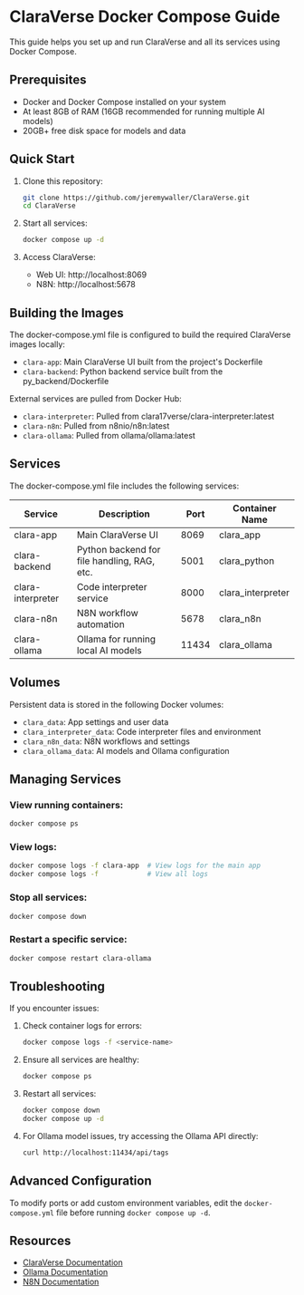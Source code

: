 # ClaraVerse Docker Compose Guide

This guide helps you set up and run ClaraVerse and all its services using Docker Compose.

## Prerequisites

- Docker and Docker Compose installed on your system
- At least 8GB of RAM (16GB recommended for running multiple AI models)
- 20GB+ free disk space for models and data

## Quick Start

1. Clone this repository:
   ```bash
   git clone https://github.com/jeremywaller/ClaraVerse.git
   cd ClaraVerse
   ```

2. Start all services:
   ```bash
   docker compose up -d
   ```

3. Access ClaraVerse:
   - Web UI: http://localhost:8069
   - N8N: http://localhost:5678

## Building the Images

The docker-compose.yml file is configured to build the required ClaraVerse images locally:

- `clara-app`: Main ClaraVerse UI built from the project's Dockerfile
- `clara-backend`: Python backend service built from the py_backend/Dockerfile

External services are pulled from Docker Hub:
- `clara-interpreter`: Pulled from clara17verse/clara-interpreter:latest
- `clara-n8n`: Pulled from n8nio/n8n:latest
- `clara-ollama`: Pulled from ollama/ollama:latest

## Services

The docker-compose.yml file includes the following services:

| Service | Description | Port | Container Name |
|---------|-------------|------|---------------|
| clara-app | Main ClaraVerse UI | 8069 | clara_app |
| clara-backend | Python backend for file handling, RAG, etc. | 5001 | clara_python |
| clara-interpreter | Code interpreter service | 8000 | clara_interpreter |
| clara-n8n | N8N workflow automation | 5678 | clara_n8n |
| clara-ollama | Ollama for running local AI models | 11434 | clara_ollama |

## Volumes

Persistent data is stored in the following Docker volumes:

- `clara_data`: App settings and user data
- `clara_interpreter_data`: Code interpreter files and environment
- `clara_n8n_data`: N8N workflows and settings
- `clara_ollama_data`: AI models and Ollama configuration

## Managing Services

### View running containers:
```bash
docker compose ps
```

### View logs:
```bash
docker compose logs -f clara-app  # View logs for the main app
docker compose logs -f            # View all logs
```

### Stop all services:
```bash
docker compose down
```

### Restart a specific service:
```bash
docker compose restart clara-ollama
```

## Troubleshooting

If you encounter issues:

1. Check container logs for errors:
   ```bash
   docker compose logs -f <service-name>
   ```

2. Ensure all services are healthy:
   ```bash
   docker compose ps
   ```

3. Restart all services:
   ```bash
   docker compose down
   docker compose up -d
   ```

4. For Ollama model issues, try accessing the Ollama API directly:
   ```bash
   curl http://localhost:11434/api/tags
   ```

## Advanced Configuration

To modify ports or add custom environment variables, edit the `docker-compose.yml` file before running `docker compose up -d`.

## Resources

- [ClaraVerse Documentation](https://github.com/jeremywaller/ClaraVerse)
- [Ollama Documentation](https://github.com/ollama/ollama)
- [N8N Documentation](https://docs.n8n.io/)